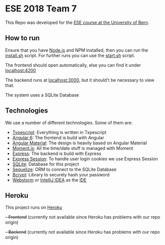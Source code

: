 # ESE 2018 Team 7

This Repo was developed for the [ESE course at the University of Bern](http://scg.unibe.ch/teaching/ese).

## How to run
Ensure that you have [Node.js](https://nodejs.org/en/) and NPM installed, then you can run the [install.sh](https://github.com/scg-unibe-ch/ese2018-team7/blob/master/install.sh) script. For further runs you can use the [start.sh](https://github.com/scg-unibe-ch/ese2018-team7/blob/master/start.sh) script.

The frontend should open automatically, else you can find it under [localhost:4200](http://localhost:4200)

The backend runs at [localhost:3000](http://localhost:3000), but it should't be necessary to view that.

The system uses a SQLite Database

## Technologies
We use a number of different technologies. Some of them are:
- [Typescript](https://www.typescriptlang.org): Everything is written in Txpescript
- [Angular 6](https://angular.io/): The frontend is build with Angular
- [Angular Material](https://material.angular.io/): The design is heavily based on Angular Material
- [Moment.js](https://momentjs.com/docs/): All the time/date stuff is managed with Moment
- [Express](https://expressjs.com): The backend is build with Express
- [Express Session](https://github.com/expressjs/session): To handle user login cookies we use Express Session
- [SQLite](https://www.sqlite.org/): Database for this project
- [Sequelize](http://docs.sequelizejs.com/): ORM to connect to the SQLite Database
- [Bcrypt](https://github.com/kelektiv/node.bcrypt.js): Library to securely hash your password
- [Webstorm](https://www.jetbrains.com/webstorm/) or [IntelliJ IDEA](https://www.jetbrains.com/idea/) as the [IDE](https://en.wikipedia.org/wiki/Integrated_development_environment)

## Heroku
This project runs on [Heroku](https://www.heroku.com/)

~~- Frontend~~ (currently not available since Heroku has problems with our repo origin)

~~- Backend~~ (currently not available since Heroku has problems with our repo origin)
